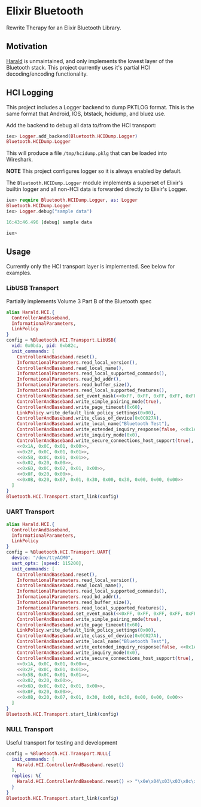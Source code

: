 # Elixir Bluetooth

Rewrite Therapy for an Elixir Bluetooth Library.

## Motivation

[Harald](https://github.com/smartrent/harald/) is unmaintained, and only
implements the lowest layer of the Bluetooth stack. This project currently uses
it's partial HCI decoding/encoding functionality.

## HCI Logging

This project includes a Logger backend to dump PKTLOG format. This is the same format
that Android, IOS, btstack, hcidump, and bluez use.

Add the backend to debug all data to/from the HCI transport:

```elixir
iex> Logger.add_backend(Bluetooth.HCIDump.Logger)
Bluetooth.HCIDump.Logger
```

This will produce a file `/tmp/hcidump.pklg` that can be loaded into Wireshark.

**NOTE** This project configures logger so it is always enabled by default.

The `Bluetooth.HCIDump.Logger` module implements a superset of Elixir's builtin logger and
all non-HCI data is forwarded directly to Elixir's Logger.

```elixir
iex> require Bluetooth.HCIDump.Logger, as: Logger
Bluetooth.HCIDump.Logger
iex> Logger.debug("sample data")

16:43:46.496 [debug] sample data

iex>
```

## Usage

Currently only the HCI transport layer is implemented. See below for examples.

### LibUSB Transport

Partially implements Volume 3 Part B of the Bluetooth spec

```elixir
alias Harald.HCI.{
  ControllerAndBaseband,
  InformationalParameters,
  LinkPolicy
}
config = %Bluetooth.HCI.Transport.LibUSB{
  vid: 0x0bda, pid: 0xb82c,
  init_commands: [
    ControllerAndBaseband.reset(),
    InformationalParameters.read_local_version(),
    ControllerAndBaseband.read_local_name(),
    InformationalParameters.read_local_supported_commands(),
    InformationalParameters.read_bd_addr(),
    InformationalParameters.read_buffer_size(),
    InformationalParameters.read_local_supported_features(),
    ControllerAndBaseband.set_event_mask(<<0xFF, 0xFF, 0xFF, 0xFF, 0xFF, 0xFF, 0xFF, 0x3F>>),
    ControllerAndBaseband.write_simple_pairing_mode(true),
    ControllerAndBaseband.write_page_timeout(0x60),
    LinkPolicy.write_default_link_policy_settings(0x00),
    ControllerAndBaseband.write_class_of_device(0x0C027A),
    ControllerAndBaseband.write_local_name("Bluetooth Test"),
    ControllerAndBaseband.write_extended_inquiry_response(false, <<0x1A, 0x9, 0x42, 0x54, 0x73, 0x74, 0x61, 0x63, 0x6B, 0x20, 0x45, 0x20, 0x38, 0x3A, 0x34, 0x45, 0x3A, 0x30, 0x36, 0x3A, 0x38, 0x31, 0x3A, 0x41, 0x34, 0x3A, 0x35, 0x30, 0x20>>),
    ControllerAndBaseband.write_inquiry_mode(0x0),
    ControllerAndBaseband.write_secure_connections_host_support(true),
    <<0x1A, 0x0C, 0x01, 0x00>>,
    <<0x2F, 0x0C, 0x01, 0x01>>,
    <<0x5B, 0x0C, 0x01, 0x01>>,
    <<0x02, 0x20, 0x00>>,
    <<0x6D, 0x0C, 0x02, 0x01, 0x00>>,
    <<0x0F, 0x20, 0x00>>,
    <<0x0B, 0x20, 0x07, 0x01, 0x30, 0x00, 0x30, 0x00, 0x00, 0x00>>
  ]
}
Bluetooth.HCI.Transport.start_link(config)
```

### UART Transport

```elixir
alias Harald.HCI.{
  ControllerAndBaseband,
  InformationalParameters,
  LinkPolicy
}
config = %Bluetooth.HCI.Transport.UART{
  device: "/dev/ttyACM0",
  uart_opts: [speed: 115200],
  init_commands: [
    ControllerAndBaseband.reset(),
    InformationalParameters.read_local_version(),
    ControllerAndBaseband.read_local_name(),
    InformationalParameters.read_local_supported_commands(),
    InformationalParameters.read_bd_addr(),
    InformationalParameters.read_buffer_size(),
    InformationalParameters.read_local_supported_features(),
    ControllerAndBaseband.set_event_mask(<<0xFF, 0xFF, 0xFF, 0xFF, 0xFF, 0xFF, 0xFF, 0x3F>>),
    ControllerAndBaseband.write_simple_pairing_mode(true),
    ControllerAndBaseband.write_page_timeout(0x60),
    LinkPolicy.write_default_link_policy_settings(0x00),
    ControllerAndBaseband.write_class_of_device(0x0C027A),
    ControllerAndBaseband.write_local_name("Bluetooth Test"),
    ControllerAndBaseband.write_extended_inquiry_response(false, <<0x1A, 0x9, 0x42, 0x54, 0x73, 0x74, 0x61, 0x63, 0x6B, 0x20, 0x45, 0x20, 0x38, 0x3A, 0x34, 0x45, 0x3A, 0x30, 0x36, 0x3A, 0x38, 0x31, 0x3A, 0x41, 0x34, 0x3A, 0x35, 0x30, 0x20>>),
    ControllerAndBaseband.write_inquiry_mode(0x0),
    ControllerAndBaseband.write_secure_connections_host_support(true),
    <<0x1A, 0x0C, 0x01, 0x00>>,
    <<0x2F, 0x0C, 0x01, 0x01>>,
    <<0x5B, 0x0C, 0x01, 0x01>>,
    <<0x02, 0x20, 0x00>>,
    <<0x6D, 0x0C, 0x02, 0x01, 0x00>>,
    <<0x0F, 0x20, 0x00>>,
    <<0x0B, 0x20, 0x07, 0x01, 0x30, 0x00, 0x30, 0x00, 0x00, 0x00>>
  ]
}
Bluetooth.HCI.Transport.start_link(config)
```

### NULL Transport

Useful transport for testing and development

```elixir
config = %Bluetooth.HCI.Transport.NULL{
  init_commands: [
    Harald.HCI.ControllerAndBaseband.reset()
  ],
  replies: %{
    Harald.HCI.ControllerAndBaseband.reset() => "\x0e\x04\x03\x03\x0c\x00"
  }
}
Bluetooth.HCI.Transport.start_link(config)
```
